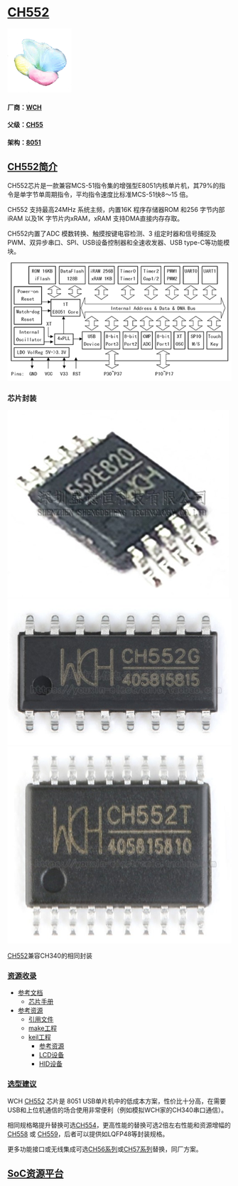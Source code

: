 ﻿# [CH552](https://github.com/sochub/CH552) 
[![sites](SoC/SoC.png)](http://www.qitas.cn) 
#### 厂商：[WCH](https://github.com/sochub/WCH)
#### 父级：[CH55](https://github.com/sochub/CH55)
#### 架构：[8051](https://github.com/sochub/8051) 

## [CH552简介](https://github.com/sochub/CH552/wiki)

CH552芯片是一款兼容MCS-51指令集的增强型E8051内核单片机，其79%的指令是单字节单周期指令，平均指令速度比标准MCS-51快8～15 倍。

CH552 支持最高24MHz 系统主频，内置16K 程序存储器ROM 和256 字节内部iRAM 以及1K 字节片内xRAM，xRAM 支持DMA直接内存存取。

CH552内置了ADC 模数转换、触摸按键电容检测、3 组定时器和信号捕捉及PWM、双异步串口、SPI、USB设备控制器和全速收发器、USB type-C等功能模块。

[![sites](SoC/CH552.png)](http://www.wch.cn/products/CH552.html) 

### 芯片封装

[![sites](SoC/CH552E.jpg)](http://www.wch.cn/products/CH552.html) 
[![sites](SoC/CH552G.jpg)](http://www.wch.cn/products/CH552.html) 
[![sites](SoC/CH552T.jpg)](http://www.wch.cn/products/CH552.html) 

[CH552](https://github.com/sochub/CH552)兼容CH340的相同封装

### [资源收录](https://github.com/sochub/CH552)

* [参考文档](docs/)
	* [芯片手册](docs/)
* [参考资源](src/)
	* [引用文件](src/include)
	* [make工程](src/make/)
	* [keil工程](src/keil/)
		* [参考资源](src/examples)
		* [LCD设备](demo/LCD)
		* [HID设备](demo/HID)

### [选型建议](https://github.com/sochub)

 WCH [CH552](https://github.com/sochub/CH552) 芯片是 8051 USB单片机中的低成本方案，性价比十分高，在需要USB和上位机通信的场合使用非常便利（例如模拟WCH家的CH340串口通信）。

相同规格略提升替换可选[CH554](https://github.com/sochub/CH554)，更高性能的替换可选2倍左右性能和资源增幅的[CH558](https://github.com/sochub/CH558) 或 [CH559](https://github.com/sochub/CH559)，后者可以提供如LQFP48等封装规格。

更多功能接口或无线集成可选[CH56系列](https://github.com/sochub/CH56)或[CH57系列](https://github.com/sochub/CH57)替换，同厂方案。


##  [SoC资源平台](http://www.qitas.cn)
